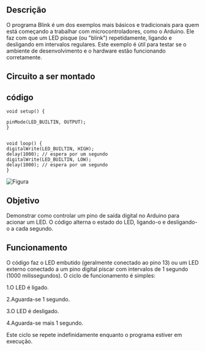 ## Descrição
O programa Blink é um dos exemplos mais básicos e tradicionais para quem está começando a trabalhar com microcontroladores, como o Arduino. Ele faz com que um LED pisque (ou "blink") repetidamente, ligando e desligando em intervalos regulares. Este exemplo é útil para testar se o ambiente de desenvolvimento e o hardware estão funcionando corretamente.

## Circuito a ser montado
## código
```
void setup() {

pinMode(LED_BUILTIN, OUTPUT);
}


void loop() {
digitalWrite(LED_BUILTIN, HIGH); 
delay(1000); // espera por um segundo
digitalWrite(LED_BUILTIN, LOW); 
delay(1000); // espera por um segundo
}
```




![Figura](https://github.com/user-attachments/assets/e43f4321-18c8-464e-aea4-54e1703bfaae)

## Objetivo
Demonstrar como controlar um pino de saída digital no Arduino para acionar um LED. O código alterna o estado do LED, ligando-o e desligando-o a cada segundo.

## Funcionamento
O código faz o LED embutido (geralmente conectado ao pino 13) ou um LED externo conectado a um pino digital piscar com intervalos de 1 segundo (1000 milissegundos). O ciclo de funcionamento é simples:

1.O LED é ligado.

2.Aguarda-se 1 segundo.

3.O LED é desligado.

4.Aguarda-se mais 1 segundo.

Este ciclo se repete indefinidamente enquanto o programa estiver em execução.
